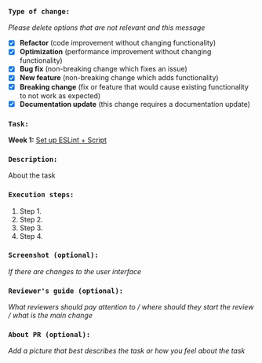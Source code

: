 ### `Type of change:`

_Please delete options that are not relevant and this message_

- [x] **Refactor** (code improvement without changing functionality)
- [x] **Optimization** (performance improvement without changing functionality)
- [x] **Bug fix** (non-breaking change which fixes an issue)
- [x] **New feature** (non-breaking change which adds functionality)
- [x] **Breaking change** (fix or feature that would cause existing functionality to not work as expected)
- [x] **Documentation update** (this change requires a documentation update)

### `Task:`

**Week 1:** [Set up ESLint + Script](LinkToTask)

### `Description:`

About the task

### `Execution steps:`

1. Step 1.
2. Step 2.
3. Step 3.
4. Step 4.

### `Screenshot (optional):`

_If there are changes to the user interface_

### `Reviewer's guide (optional):`

_What reviewers should pay attention to / where should they start the review / what is the main change_

### `About PR (optional):`

_Add a picture that best describes the task or how you feel about the task_
